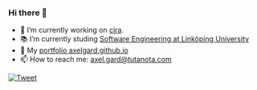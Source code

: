 ### Hi there 👋

- :hammer: I’m currently working on [cira](https://github.com/AxelGard/cira).
- :books: I’m currently studing [Software Engineering at Linköping University](https://liu.se/en/education/program/6cmju)
- :file_folder: My [portfolio axelgard.github.io](https://axelgard.github.io/)
- 📫 How to reach me: axel.gard@tutanota.com

[![Tweet](https://img.shields.io/twitter/url/http/shields.io.svg?style=social)](https://twitter.com/Axel_Gard)
